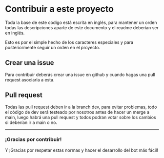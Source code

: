 # Contribuir a este proyecto

Toda la base de este código está escrita en inglés, para mantener un orden todas las descripciones aparte de este documento y el readme deberían ser en inglés.

Esto es por el simple hecho de los caracteres especiales y para posteriormente seguir un orden en el proyecto.

## Crear una issue

Para contribuir deberás crear una issue en github y cuando hagas una pull request asociarla a esta.

## Pull request

Todas las pull request deben ir a la branch dev, para evitar problemas, todo el código de dev será testeado por nosotros antes de hacer un merge a main, luego habrá una pull request y todos podran votar sobre los cambios si deberían ir a main o no.

---

### ¡Gracias por contribuir!

Y ¡Gracias por respetar estas normas y hacer el desarrollo del bot más fácil!